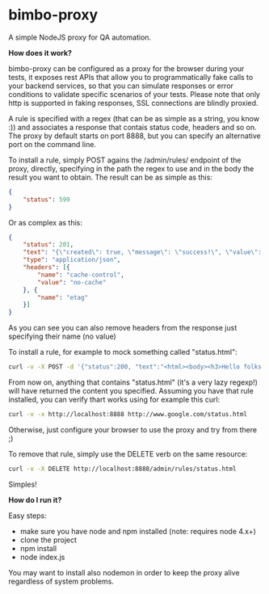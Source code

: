 # bimbo-proxy
A simple NodeJS proxy for QA automation.

**How does it work?**

bimbo-proxy can be configured as a proxy for the browser during your tests, it exposes rest APIs that allow you to programmatically fake calls to your backend services, so that you can simulate responses or error conditions to validate specific scenarios of your tests. 
Please note that only http is supported in faking responses, SSL connections are blindly proxied.

A rule is specified with a regex (that can be as simple as a string, you know :)) and associates a response that contais status code, headers and so on. The proxy by default starts on port 8888, but you can specify an alternative port on the command line.

To install a rule, simply POST agains the /admin/rules/ endpoint of the proxy, directly, specifying in the path the regex to use and in the body the result you want to obtain. The result can be as simple as this:
``` json
{
    "status": 599
}
```
Or as complex as this:
``` json
{
    "status": 201,
    "text": "{\"created\": true, \"message\": \"success!\", \"value\": 42}",
    "type": "application/json",
    "headers": [{
        "name": "cache-control",
        "value": "no-cache"
    }, {
        "name": "etag"
    }]
}
```
As you can see you can also remove headers from the response just specifying their name (no value)

To install a rule, for example to mock something called "status.html":
``` bash
curl -v -X POST -d '{"status":200, "text":"<html><body><h3>Hello folks!</h3></body></html>", "type":"text/html"}' http://localhost:8888/admin/rules/status.html
``` 
From now on, anything that contains "status.html" (it's a very lazy regexp!) will have returned the content you specified. Assuming you have that rule installed, you can verify thart works using for example this curl:
``` bash
curl -v -x http://localhost:8888 http://www.google.com/status.html
```
Otherwise, just configure your browser to use the proxy and try from there ;)

To remove that rule, simply use the DELETE verb on the same resource:
``` bash
curl -v -X DELETE http://localhost:8888/admin/rules/status.html
```
Simples!


**How do I run it?**

Easy steps:
- make sure you have node and npm installed (note: requires node 4.x+)
- clone the project
- npm install
- node index.js

You may want to install also nodemon in order to keep the proxy alive regardless of system problems.


